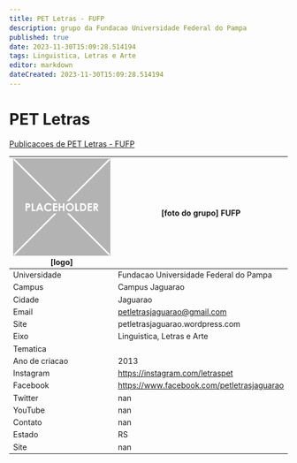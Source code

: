```yaml
---
title: PET Letras - FUFP
description: grupo da Fundacao Universidade Federal do Pampa
published: true
date: 2023-11-30T15:09:28.514194
tags: Linguistica, Letras e Arte
editor: markdown
dateCreated: 2023-11-30T15:09:28.514194
---
```


# PET Letras

[Publicacoes de PET Letras - FUFP](/atividade/190PETLetrasFUFP/feed.md)

| ![placeholder.png](/placeholder.png) [logo] | [foto do grupo] FUFP         |
| ------------------------------------------- | ------------------------------------------------- |
| Universidade                                | Fundacao Universidade Federal do Pampa      |
| Campus                                      | Campus Jaguarao            |
| Cidade                                      | Jaguarao             |
| Email                                       | petletrasjaguarao@gmail.com             |
| Site                                        | petletrasjaguarao.wordpress.com              |
| Eixo                                        | Linguistica, Letras e Arte              |
| Tematica                                    |           |
| Ano de criacao                              | 2013        |
| Instagram                                   | https://instagram.com/letraspet         |
| Facebook                                    | https://www.facebook.com/petletrasjaguarao          |
| Twitter                                     | nan           |
| YouTube                                     | nan           |
| Contato                                     | nan         |
| Estado                                      |  RS            |
| Site                                        | nan |
